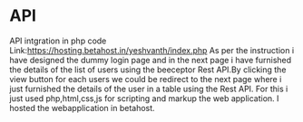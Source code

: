 # API
API intgration in php code
Link:https://hosting.betahost.in/yeshvanth/index.php
As per the instruction i have designed the dummy login page and in the next page i have furnished the details of the list of users using the beeceptor  Rest API.By clicking the 
view button for each users we could be redirect to the next page where i just furnished the details of the user in a table using the Rest API.
For this i just used php,html,css,js for scripting and markup the web application.
I hosted the webapplication in betahost.
